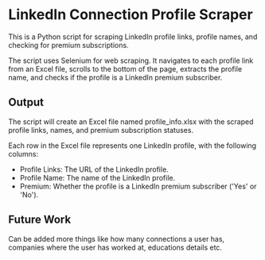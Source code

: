 
# LinkedIn Connection Profile Scraper

This is a Python script for scraping LinkedIn profile links, profile names, and checking for premium subscriptions.

The script uses Selenium for web scraping. It navigates to each profile link from an Excel file, scrolls to the bottom of the page, extracts the profile name, and checks if the profile is a LinkedIn premium subscriber.




## Output

The script will create an Excel file named profile_info.xlsx with the scraped profile links, names, and premium subscription statuses.

Each row in the Excel file represents one LinkedIn profile, with the following columns:

- Profile Links: The URL of the LinkedIn profile.
- Profile Name: The name of the LinkedIn profile.
- Premium: Whether the profile is a LinkedIn premium subscriber ('Yes' or 'No').
## Future Work

Can be added more things like how many connections a user has, companies where the user has worked at, educations details etc. 
